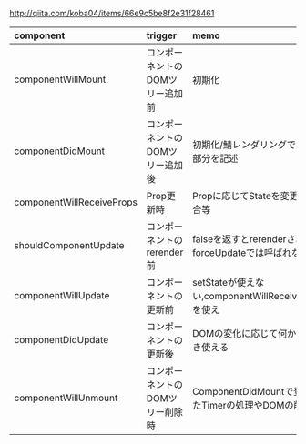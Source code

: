 http://qiita.com/koba04/items/66e9c5be8f2e31f28461

|component|trigger|memo|
|:--|:--|:--|
|componentWillMount|コンポーネントのDOMツリー追加前|初期化|
|componentDidMount|コンポーネントのDOMツリー追加後|初期化/鯖レンダリングで不要な部分を記述|
|componentWillReceiveProps|Prop更新時|Propに応じてStateを変更する場合等|
|shouldComponentUpdate|コンポーネントのrerender前|falseを返すとrerenderされない, forceUpdateでは呼ばれない|
|componentWillUpdate|コンポーネントの更新前|setStateが使えない,componentWillReceivePropsを使え|
|componentDidUpdate|コンポーネントの更新後|DOMの変化に応じて何かするとき使える|
|componentWillUnmount|コンポーネントのDOMツリー削除時|ComponentDidMountで登録したTimerの処理やDOMの削除|